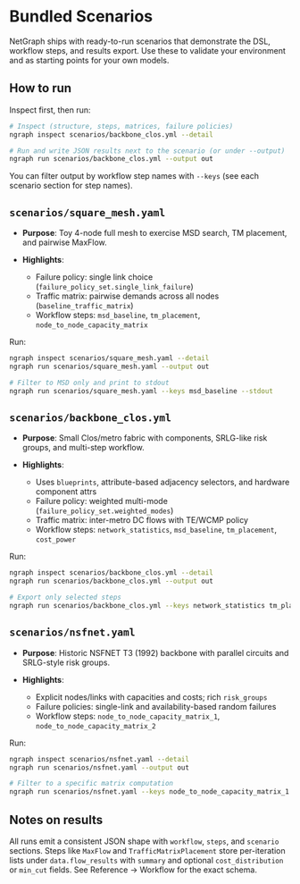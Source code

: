 # Bundled Scenarios

NetGraph ships with ready-to-run scenarios that demonstrate the DSL, workflow steps, and results export. Use these to validate your environment and as starting points for your own models.

## How to run

Inspect first, then run:

```bash
# Inspect (structure, steps, matrices, failure policies)
ngraph inspect scenarios/backbone_clos.yml --detail

# Run and write JSON results next to the scenario (or under --output)
ngraph run scenarios/backbone_clos.yml --output out
```

You can filter output by workflow step names with `--keys` (see each scenario section for step names).

## `scenarios/square_mesh.yaml`

- **Purpose**: Toy 4-node full mesh to exercise MSD search, TM placement, and pairwise MaxFlow.
- **Highlights**:

  - Failure policy: single link choice (`failure_policy_set.single_link_failure`)
  - Traffic matrix: pairwise demands across all nodes (`baseline_traffic_matrix`)
  - Workflow steps: `msd_baseline`, `tm_placement`, `node_to_node_capacity_matrix`

Run:

```bash
ngraph inspect scenarios/square_mesh.yaml --detail
ngraph run scenarios/square_mesh.yaml --output out

# Filter to MSD only and print to stdout
ngraph run scenarios/square_mesh.yaml --keys msd_baseline --stdout
```

## `scenarios/backbone_clos.yml`

- **Purpose**: Small Clos/metro fabric with components, SRLG-like risk groups, and multi-step workflow.
- **Highlights**:

  - Uses `blueprints`, attribute-based adjacency selectors, and hardware component attrs
  - Failure policy: weighted multi-mode (`failure_policy_set.weighted_modes`)
  - Traffic matrix: inter-metro DC flows with TE/WCMP policy
  - Workflow steps: `network_statistics`, `msd_baseline`, `tm_placement`, `cost_power`

Run:

```bash
ngraph inspect scenarios/backbone_clos.yml --detail
ngraph run scenarios/backbone_clos.yml --output out

# Export only selected steps
ngraph run scenarios/backbone_clos.yml --keys network_statistics tm_placement --results clos_filtered.json
```

## `scenarios/nsfnet.yaml`

- **Purpose**: Historic NSFNET T3 (1992) backbone with parallel circuits and SRLG-style risk groups.
- **Highlights**:

  - Explicit nodes/links with capacities and costs; rich `risk_groups`
  - Failure policies: single-link and availability-based random failures
  - Workflow steps: `node_to_node_capacity_matrix_1`, `node_to_node_capacity_matrix_2`

Run:

```bash
ngraph inspect scenarios/nsfnet.yaml --detail
ngraph run scenarios/nsfnet.yaml --output out

# Filter to a specific matrix computation
ngraph run scenarios/nsfnet.yaml --keys node_to_node_capacity_matrix_1 --stdout
```

## Notes on results

All runs emit a consistent JSON shape with `workflow`, `steps`, and `scenario` sections. Steps like `MaxFlow` and `TrafficMatrixPlacement` store per-iteration lists under `data.flow_results` with `summary` and optional `cost_distribution` or `min_cut` fields. See Reference → Workflow for the exact schema.
